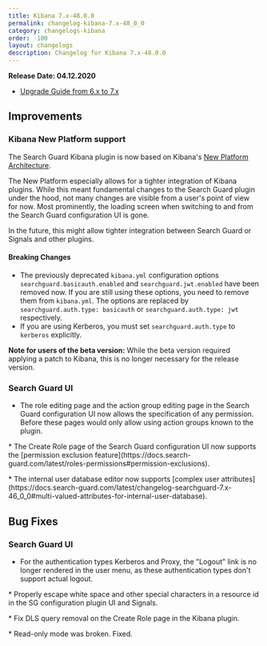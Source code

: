 ```yaml
---
title: Kibana 7.x-48.0.0
permalink: changelog-kibana-7.x-48_0_0
category: changelogs-kibana
order: -100
layout: changelogs
description: Changelog for Kibana 7.x-48.0.0	
---
```


<!--- Copyright 2020 floragunn GmbH -->

**Release Date: 04.12.2020**

* [Upgrade Guide from 6.x to 7.x](../_docs_installation/installation_upgrading_6_7.md)

## Improvements

### Kibana New Platform support

The Search Guard Kibana plugin is now based on Kibana's [New Platform Architecture](https://www.elastic.co/blog/introducing-a-new-architecture-for-kibana).

The New Platform especially allows for a tighter integration of Kibana plugins. While this meant fundamental changes to the Search Guard plugin under the hood, not many changes are visible from a user's point of view for now. Most prominently, the loading screen when switching to and from the Search Guard configuration UI is gone.

In the future, this might allow tighter integration between Search Guard or Signals and other plugins.

#### Breaking Changes
* The previously deprecated `kibana.yml` configuration options `searchguard.basicauth.enabled` and `searchguard.jwt.enabled` have been removed now. If you are still using these options, you need to remove them from `kibana.yml`. The options are replaced by `searchguard.auth.type: basicauth` or `searchguard.auth.type: jwt` respectively. 
* If you are using Kerberos, you must set `searchguard.auth.type` to  `kerberos` explicitly.

**Note for users of the beta version:**  While the beta version required applying a patch to Kibana, this is no longer necessary for the release version.
<p />


### Search Guard UI

* The role editing page and the action group editing page in the Search Guard configuration UI now allows the specification of any permission. Before these pages would only allow using action groups known to the plugin.
<p />
* The Create Role page of the Search Guard configuration UI now supports the [permission exclusion feature](https://docs.search-guard.com/latest/roles-permissions#permission-exclusions).
<p />
* The internal user database editor now supports [complex user attributes](https://docs.search-guard.com/latest/changelog-searchguard-7.x-46_0_0#multi-valued-attributes-for-internal-user-database).
<p />


## Bug Fixes



### Search Guard UI

* For the authentication types Kerberos and Proxy, the "Logout" link is no longer rendered in the user menu, as these authentication types don't support actual logout.
<p />
* Properly escape white space and other special characters in a resource id in the SG configuration plugin UI and Signals.
<p />
* Fix DLS query removal on the Create Role page in the Kibana plugin. 
<p />
* Read-only mode was broken. Fixed.
<p />

